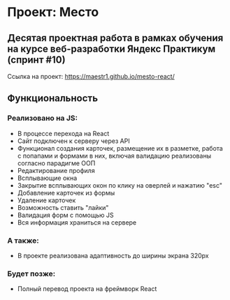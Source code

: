 # Проект: Место

## Десятая проектная работа в рамках обучения на курсе веб-разработки Яндекс Практикум (спринт #10)

Ссылка на проект:
<https://maestr1.github.io/mesto-react/>

## Функциональность

### Реализовано на JS:

* В процессе перехода на React
* Сайт подключен к серверу через API
* Функционал создания карточек, размещение их в разметке, работа с попапами и формами в них, включая валидацию реализованы согласно парадигме ООП
* Редактирование профиля
* Всплывающие окна
* Закрытие всплывающих окон по клику на оверлей и нажатию "esc"
* Добавление карточек из формы
* Удаление карточек
* Возможность ставить "лайки"
* Валидация форм с помощью JS
* Вся информация храниться на сервере

### А также:

* В проекте реализована адаптивность до ширины экрана 320px

### Будет позже:
* Полный перевод проекта на фреймворк React

